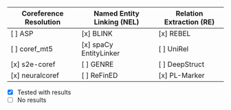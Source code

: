 

| Coreference Resolution         | Named Entity Linking (NEL)       | Relation Extraction (RE)   |
|-------------------------------|---------------------------------|---------------------------|
| [ ] ASP                       | [x] BLINK                       | [x] REBEL                 |
| [ ] coref_mt5                 | [x] spaCy EntityLinker          | [ ] UniRel                |
| [x] s2e-coref                 | [ ] GENRE                       | [ ] DeepStruct            |
| [x] neuralcoref               | [ ] ReFinED                     | [x] PL-Marker             |



- [x] Tested with results
- [ ] No results
